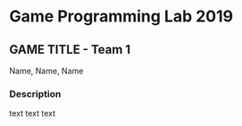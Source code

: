 # Game Programming Lab 2019



## GAME TITLE - Team 1
Name, Name, Name

### Description
text text text
